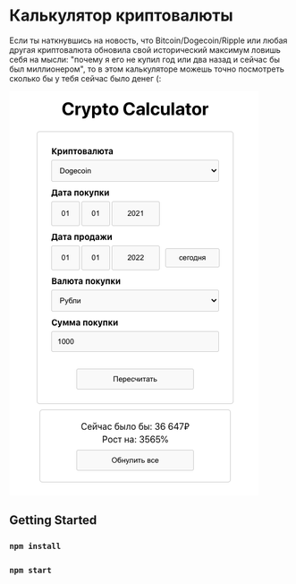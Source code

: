 # Калькулятор криптовалюты

Если ты наткнувшись на новость, что Bitcoin/Dogecoin/Ripple или любая другая криптовалюта обновила свой исторический максимум ловишь себя на мысли: "почему я его не купил год или два назад и сейчас бы был миллионером", то в этом калькуляторе можешь точно посмотреть сколько бы у тебя сейчас было денег (:

![alt text](src/images/readme.png "1")

## Getting Started

### `npm install`
### `npm start`